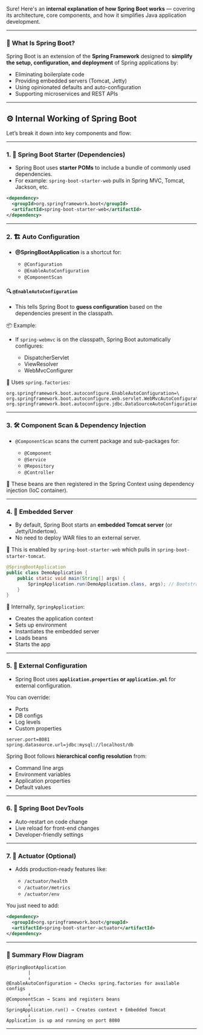 Sure! Here's an **internal explanation of how Spring Boot works** — covering its architecture, core components, and how it simplifies Java application development.

---

### 🧩 **What Is Spring Boot?**

Spring Boot is an extension of the **Spring Framework** designed to **simplify the setup, configuration, and deployment** of Spring applications by:

* Eliminating boilerplate code
* Providing embedded servers (Tomcat, Jetty)
* Using opinionated defaults and auto-configuration
* Supporting microservices and REST APIs

---

## ⚙️ Internal Working of Spring Boot

Let’s break it down into key components and flow:

---

### 1. 🧪 **Spring Boot Starter (Dependencies)**

* Spring Boot uses **starter POMs** to include a bundle of commonly used dependencies.
* For example: `spring-boot-starter-web` pulls in Spring MVC, Tomcat, Jackson, etc.

```xml
<dependency>
  <groupId>org.springframework.boot</groupId>
  <artifactId>spring-boot-starter-web</artifactId>
</dependency>
```

---

### 2. 🏗️ **Auto Configuration**

* **@SpringBootApplication** is a shortcut for:

  * `@Configuration`
  * `@EnableAutoConfiguration`
  * `@ComponentScan`

#### 🔍 `@EnableAutoConfiguration`

* This tells Spring Boot to **guess configuration** based on the dependencies present in the classpath.

📦 Example:

* If `spring-webmvc` is on the classpath, Spring Boot automatically configures:

  * DispatcherServlet
  * ViewResolver
  * WebMvcConfigurer

🔧 Uses `spring.factories`:

```properties
org.springframework.boot.autoconfigure.EnableAutoConfiguration=\
org.springframework.boot.autoconfigure.web.servlet.WebMvcAutoConfiguration,\
org.springframework.boot.autoconfigure.jdbc.DataSourceAutoConfiguration
```

---

### 3. 🛠️ **Component Scan & Dependency Injection**

* `@ComponentScan` scans the current package and sub-packages for:

  * `@Component`
  * `@Service`
  * `@Repository`
  * `@Controller`

🧠 These beans are then registered in the Spring Context using dependency injection (IoC container).

---

### 4. 🚀 **Embedded Server**

* By default, Spring Boot starts an **embedded Tomcat server** (or Jetty/Undertow).
* No need to deploy WAR files to an external server.

🧪 This is enabled by `spring-boot-starter-web` which pulls in `spring-boot-starter-tomcat`.

```java
@SpringBootApplication
public class DemoApplication {
    public static void main(String[] args) {
        SpringApplication.run(DemoApplication.class, args); // Bootstraps the app
    }
}
```

🧠 Internally, `SpringApplication`:

* Creates the application context
* Sets up environment
* Instantiates the embedded server
* Loads beans
* Starts the app

---

### 5. 📂 **External Configuration**

* Spring Boot uses **`application.properties` or `application.yml`** for external configuration.

You can override:

* Ports
* DB configs
* Log levels
* Custom properties

```properties
server.port=8081
spring.datasource.url=jdbc:mysql://localhost/db
```

Spring Boot follows **hierarchical config resolution** from:

* Command line args
* Environment variables
* Application properties
* Default values

---

### 6. 🔄 **Spring Boot DevTools**

* Auto-restart on code change
* Live reload for front-end changes
* Developer-friendly settings

---

### 7. 🧪 **Actuator (Optional)**

* Adds production-ready features like:

  * `/actuator/health`
  * `/actuator/metrics`
  * `/actuator/env`

You just need to add:

```xml
<dependency>
  <groupId>org.springframework.boot</groupId>
  <artifactId>spring-boot-starter-actuator</artifactId>
</dependency>
```

---

### 🔄 Summary Flow Diagram

```
@SpringBootApplication
        |
        ↓
@EnableAutoConfiguration → Checks spring.factories for available configs
        ↓
@ComponentScan → Scans and registers beans
        ↓
SpringApplication.run() → Creates context + Embedded Tomcat
        ↓
Application is up and running on port 8080
```

---
